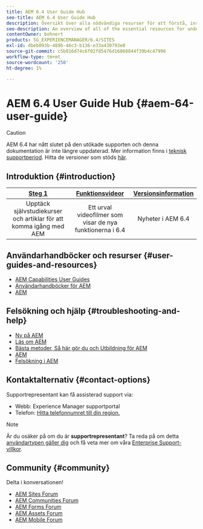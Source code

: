 ```yaml
---
title: AEM 6.4 User Guide Hub
seo-title: AEM 6.4 User Guide Hub
description: Översikt över alla nödvändiga resurser för att förstå, installera, hantera och använda AEM 6.4
seo-description: An overview of all of the essential resources for understanding, installing, managing, and using AEM 6.4
contentOwner: bohnert
products: SG_EXPERIENCEMANAGER/6.4/SITES
exl-id: dbeb093b-489b-46c3-b136-e33a430793e0
source-git-commit: c5b816d74c6f02f85476d16868844f39b4c47996
workflow-type: tm+mt
source-wordcount: '250'
ht-degree: 1%

---
```


# AEM 6.4 User Guide Hub {#aem-64-user-guide}

>[!CAUTION]
>
>AEM 6.4 har nått slutet på den utökade supporten och denna dokumentation är inte längre uppdaterad. Mer information finns i [teknisk supportperiod](https://helpx.adobe.com/support/programs/eol-matrix.html). Hitta de versioner som stöds [här](https://experienceleague.adobe.com/docs/).

## Introduktion {#introduction}

| [Steg 1](https://helpx.adobe.com/experience-manager/get-started.html) | [Funktionsvideor](https://helpx.adobe.com/experience-manager/kt/index/aem-6-5-videos.html) | [Versionsinformation](https://helpx.adobe.com/experience-manager/6-5/release-notes.html) |
|:-:|:-:|:-:|
| Upptäck självstudiekurser och artiklar för att komma igång med AEM | Ett urval videofilmer som visar de nya funktionerna i 6.4 | Nyheter i AEM 6.4 |

## Användarhandböcker och resurser {#user-guides-and-resources}

* [AEM Capabilities User Guides](capabilities.md)
* [Användarhandböcker för AEM](implementation.md)
* [AEM](resources.md)

## Felsökning och hjälp {#troubleshooting-and-help}

* [Ny på AEM](new.md)
* [Läs om AEM](learn.md)
* [Bästa metoder, Så här gör du och Utbildning för AEM](best-practice.md)
* [AEM](community.md)
* [Felsökning i AEM](troubleshooting.md)

## Kontaktalternativ {#contact-options}

Supportrepresentant kan få assisterad support via:

* Webb: Experience Manager supportportal
* Telefon: [Hitta telefonnumret till din region.](https://helpx.adobe.com/contact/dma-external/DMACustomeCareRegionalPhoneNumbers.html)

>[!NOTE]
>
>Är du osäker på om du är **supportrepresentant**? Ta reda på om detta [användartypen gäller dig](https://helpx.adobe.com/experience-cloud/supported-users.html) och få veta mer om våra [Enterprise Support-villkor](https://helpx.adobe.com/support/programs/enterprise-support-terms.html).

## Community {#community}

Delta i konversationen!

* [AEM Sites Forum](http://help-forums.adobe.com/content/adobeforums/en/experience-manager-forum/adobe-experience-manager.html)
* [AEM Communities Forum](http://help-forums.adobe.com/content/adobeforums/en/experience-manager-forum/aem-communities.html)
* [AEM Forms Forum](http://help-forums.adobe.com/content/adobeforums/en/experience-manager-forum/aem-forms.html)
* [AEM Assets Forum](http://help-forums.adobe.com/content/adobeforums/en/experience-manager-forum/aem-assets.html)
* [AEM Mobile Forum](http://forums.adobe.com/community/experiencemanagermobile)
